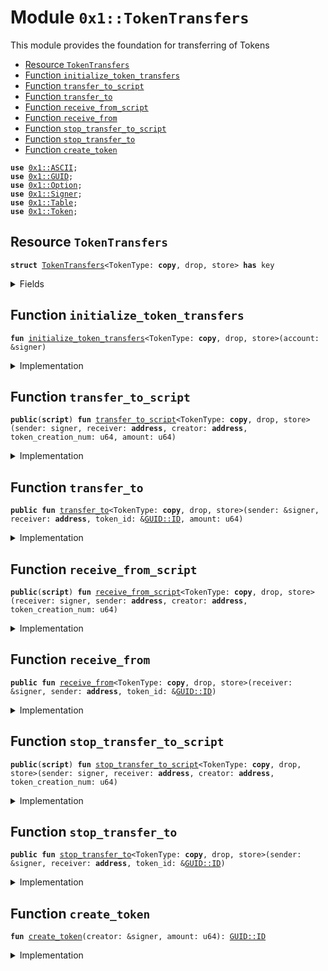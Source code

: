 
<a name="0x1_TokenTransfers"></a>

# Module `0x1::TokenTransfers`

This module provides the foundation for transferring of Tokens


-  [Resource `TokenTransfers`](#0x1_TokenTransfers_TokenTransfers)
-  [Function `initialize_token_transfers`](#0x1_TokenTransfers_initialize_token_transfers)
-  [Function `transfer_to_script`](#0x1_TokenTransfers_transfer_to_script)
-  [Function `transfer_to`](#0x1_TokenTransfers_transfer_to)
-  [Function `receive_from_script`](#0x1_TokenTransfers_receive_from_script)
-  [Function `receive_from`](#0x1_TokenTransfers_receive_from)
-  [Function `stop_transfer_to_script`](#0x1_TokenTransfers_stop_transfer_to_script)
-  [Function `stop_transfer_to`](#0x1_TokenTransfers_stop_transfer_to)
-  [Function `create_token`](#0x1_TokenTransfers_create_token)


<pre><code><b>use</b> <a href="../../../../../../../aptos-framework/releases/artifacts/current/build/MoveStdlib/docs/ASCII.md#0x1_ASCII">0x1::ASCII</a>;
<b>use</b> <a href="../../../../../../../aptos-framework/releases/artifacts/current/build/MoveStdlib/docs/GUID.md#0x1_GUID">0x1::GUID</a>;
<b>use</b> <a href="../../../../../../../aptos-framework/releases/artifacts/current/build/MoveStdlib/docs/Option.md#0x1_Option">0x1::Option</a>;
<b>use</b> <a href="../../../../../../../aptos-framework/releases/artifacts/current/build/MoveStdlib/docs/Signer.md#0x1_Signer">0x1::Signer</a>;
<b>use</b> <a href="Table.md#0x1_Table">0x1::Table</a>;
<b>use</b> <a href="Token.md#0x1_Token">0x1::Token</a>;
</code></pre>



<a name="0x1_TokenTransfers_TokenTransfers"></a>

## Resource `TokenTransfers`



<pre><code><b>struct</b> <a href="TokenTransfers.md#0x1_TokenTransfers">TokenTransfers</a>&lt;TokenType: <b>copy</b>, drop, store&gt; <b>has</b> key
</code></pre>



<details>
<summary>Fields</summary>


<dl>
<dt>
<code>pending_transfers: <a href="Table.md#0x1_Table_Table">Table::Table</a>&lt;<b>address</b>, <a href="Table.md#0x1_Table_Table">Table::Table</a>&lt;<a href="../../../../../../../aptos-framework/releases/artifacts/current/build/MoveStdlib/docs/GUID.md#0x1_GUID_ID">GUID::ID</a>, <a href="Token.md#0x1_Token_Token">Token::Token</a>&lt;TokenType&gt;&gt;&gt;</code>
</dt>
<dd>

</dd>
</dl>


</details>

<a name="0x1_TokenTransfers_initialize_token_transfers"></a>

## Function `initialize_token_transfers`



<pre><code><b>fun</b> <a href="TokenTransfers.md#0x1_TokenTransfers_initialize_token_transfers">initialize_token_transfers</a>&lt;TokenType: <b>copy</b>, drop, store&gt;(account: &signer)
</code></pre>



<details>
<summary>Implementation</summary>


<pre><code><b>fun</b> <a href="TokenTransfers.md#0x1_TokenTransfers_initialize_token_transfers">initialize_token_transfers</a>&lt;TokenType: <b>copy</b> + drop + store&gt;(account: &signer) {
    <b>move_to</b>(
        account,
        <a href="TokenTransfers.md#0x1_TokenTransfers">TokenTransfers</a>&lt;TokenType&gt; {
            pending_transfers: <a href="Table.md#0x1_Table_create">Table::create</a>&lt;<b>address</b>, <a href="Table.md#0x1_Table">Table</a>&lt;ID, <a href="Token.md#0x1_Token">Token</a>&lt;TokenType&gt;&gt;&gt;(),
        }
    )
}
</code></pre>



</details>

<a name="0x1_TokenTransfers_transfer_to_script"></a>

## Function `transfer_to_script`



<pre><code><b>public</b>(<b>script</b>) <b>fun</b> <a href="TokenTransfers.md#0x1_TokenTransfers_transfer_to_script">transfer_to_script</a>&lt;TokenType: <b>copy</b>, drop, store&gt;(sender: signer, receiver: <b>address</b>, creator: <b>address</b>, token_creation_num: u64, amount: u64)
</code></pre>



<details>
<summary>Implementation</summary>


<pre><code><b>public</b>(<b>script</b>) <b>fun</b> <a href="TokenTransfers.md#0x1_TokenTransfers_transfer_to_script">transfer_to_script</a>&lt;TokenType: <b>copy</b> + drop + store&gt;(
    sender: signer,
    receiver: <b>address</b>,
    creator: <b>address</b>,
    token_creation_num: u64,
    amount: u64,
) <b>acquires</b> <a href="TokenTransfers.md#0x1_TokenTransfers">TokenTransfers</a> {
    <b>let</b> token_id = <a href="../../../../../../../aptos-framework/releases/artifacts/current/build/MoveStdlib/docs/GUID.md#0x1_GUID_create_id">GUID::create_id</a>(creator, token_creation_num);
    <a href="TokenTransfers.md#0x1_TokenTransfers_transfer_to">transfer_to</a>&lt;TokenType&gt;(&sender, receiver, &token_id, amount);
}
</code></pre>



</details>

<a name="0x1_TokenTransfers_transfer_to"></a>

## Function `transfer_to`



<pre><code><b>public</b> <b>fun</b> <a href="TokenTransfers.md#0x1_TokenTransfers_transfer_to">transfer_to</a>&lt;TokenType: <b>copy</b>, drop, store&gt;(sender: &signer, receiver: <b>address</b>, token_id: &<a href="../../../../../../../aptos-framework/releases/artifacts/current/build/MoveStdlib/docs/GUID.md#0x1_GUID_ID">GUID::ID</a>, amount: u64)
</code></pre>



<details>
<summary>Implementation</summary>


<pre><code><b>public</b> <b>fun</b> <a href="TokenTransfers.md#0x1_TokenTransfers_transfer_to">transfer_to</a>&lt;TokenType: <b>copy</b> + drop + store&gt;(
    sender: &signer,
    receiver: <b>address</b>,
    token_id: &ID,
    amount: u64,
) <b>acquires</b> <a href="TokenTransfers.md#0x1_TokenTransfers">TokenTransfers</a> {
    <b>let</b> sender_addr = <a href="../../../../../../../aptos-framework/releases/artifacts/current/build/MoveStdlib/docs/Signer.md#0x1_Signer_address_of">Signer::address_of</a>(sender);
    <b>if</b> (!<b>exists</b>&lt;<a href="TokenTransfers.md#0x1_TokenTransfers">TokenTransfers</a>&lt;TokenType&gt;&gt;(sender_addr)) {
        <a href="TokenTransfers.md#0x1_TokenTransfers_initialize_token_transfers">initialize_token_transfers</a>&lt;TokenType&gt;(sender)
    };

    <b>let</b> pending_transfers =
        &<b>mut</b> <b>borrow_global_mut</b>&lt;<a href="TokenTransfers.md#0x1_TokenTransfers">TokenTransfers</a>&lt;TokenType&gt;&gt;(sender_addr).pending_transfers;
    <b>if</b> (!<a href="Table.md#0x1_Table_contains_key">Table::contains_key</a>(pending_transfers, &receiver)) {
        <a href="Table.md#0x1_Table_insert">Table::insert</a>(pending_transfers, receiver, <a href="Table.md#0x1_Table_create">Table::create</a>())
    };
    <b>let</b> addr_pending_transfers = <a href="Table.md#0x1_Table_borrow_mut">Table::borrow_mut</a>(pending_transfers, &receiver);

    <b>let</b> token = <a href="Token.md#0x1_Token_withdraw_token">Token::withdraw_token</a>&lt;TokenType&gt;(sender, token_id, amount);
    <b>let</b> token_id = <a href="Token.md#0x1_Token_token_id">Token::token_id</a>(&token);
    <b>if</b> (<a href="Table.md#0x1_Table_contains_key">Table::contains_key</a>(addr_pending_transfers, token_id)) {
        <b>let</b> dst_token = <a href="Table.md#0x1_Table_borrow_mut">Table::borrow_mut</a>(addr_pending_transfers, token_id);
        <a href="Token.md#0x1_Token_merge_token">Token::merge_token</a>(token, dst_token)
    } <b>else</b> {
        <a href="Table.md#0x1_Table_insert">Table::insert</a>(addr_pending_transfers, *token_id, token)
    }
}
</code></pre>



</details>

<a name="0x1_TokenTransfers_receive_from_script"></a>

## Function `receive_from_script`



<pre><code><b>public</b>(<b>script</b>) <b>fun</b> <a href="TokenTransfers.md#0x1_TokenTransfers_receive_from_script">receive_from_script</a>&lt;TokenType: <b>copy</b>, drop, store&gt;(receiver: signer, sender: <b>address</b>, creator: <b>address</b>, token_creation_num: u64)
</code></pre>



<details>
<summary>Implementation</summary>


<pre><code><b>public</b>(<b>script</b>) <b>fun</b> <a href="TokenTransfers.md#0x1_TokenTransfers_receive_from_script">receive_from_script</a>&lt;TokenType: <b>copy</b> + drop + store&gt;(
    receiver: signer,
    sender: <b>address</b>,
    creator: <b>address</b>,
    token_creation_num: u64,
) <b>acquires</b> <a href="TokenTransfers.md#0x1_TokenTransfers">TokenTransfers</a> {
    <b>let</b> token_id = <a href="../../../../../../../aptos-framework/releases/artifacts/current/build/MoveStdlib/docs/GUID.md#0x1_GUID_create_id">GUID::create_id</a>(creator, token_creation_num);
    <a href="TokenTransfers.md#0x1_TokenTransfers_receive_from">receive_from</a>&lt;TokenType&gt;(&receiver, sender, &token_id);
}
</code></pre>



</details>

<a name="0x1_TokenTransfers_receive_from"></a>

## Function `receive_from`



<pre><code><b>public</b> <b>fun</b> <a href="TokenTransfers.md#0x1_TokenTransfers_receive_from">receive_from</a>&lt;TokenType: <b>copy</b>, drop, store&gt;(receiver: &signer, sender: <b>address</b>, token_id: &<a href="../../../../../../../aptos-framework/releases/artifacts/current/build/MoveStdlib/docs/GUID.md#0x1_GUID_ID">GUID::ID</a>)
</code></pre>



<details>
<summary>Implementation</summary>


<pre><code><b>public</b> <b>fun</b> <a href="TokenTransfers.md#0x1_TokenTransfers_receive_from">receive_from</a>&lt;TokenType: <b>copy</b> + drop + store&gt;(
    receiver: &signer,
    sender: <b>address</b>,
    token_id: &ID,
) <b>acquires</b> <a href="TokenTransfers.md#0x1_TokenTransfers">TokenTransfers</a> {
    <b>let</b> receiver_addr = <a href="../../../../../../../aptos-framework/releases/artifacts/current/build/MoveStdlib/docs/Signer.md#0x1_Signer_address_of">Signer::address_of</a>(receiver);
    <b>let</b> pending_transfers =
        &<b>mut</b> <b>borrow_global_mut</b>&lt;<a href="TokenTransfers.md#0x1_TokenTransfers">TokenTransfers</a>&lt;TokenType&gt;&gt;(sender).pending_transfers;
    <b>let</b> pending_tokens = <a href="Table.md#0x1_Table_borrow_mut">Table::borrow_mut</a>(pending_transfers, &receiver_addr);
    <b>let</b> (_id, token) = <a href="Table.md#0x1_Table_remove">Table::remove</a>(pending_tokens, token_id);

    <b>if</b> (<a href="Table.md#0x1_Table_count">Table::count</a>(pending_tokens) == 0) {
        <b>let</b> (_id, real_pending_transfers) = <a href="Table.md#0x1_Table_remove">Table::remove</a>(pending_transfers, &receiver_addr);
        <a href="Table.md#0x1_Table_destroy_empty">Table::destroy_empty</a>(real_pending_transfers)
    };

    <a href="Token.md#0x1_Token_deposit_token">Token::deposit_token</a>(receiver, token)
}
</code></pre>



</details>

<a name="0x1_TokenTransfers_stop_transfer_to_script"></a>

## Function `stop_transfer_to_script`



<pre><code><b>public</b>(<b>script</b>) <b>fun</b> <a href="TokenTransfers.md#0x1_TokenTransfers_stop_transfer_to_script">stop_transfer_to_script</a>&lt;TokenType: <b>copy</b>, drop, store&gt;(sender: signer, receiver: <b>address</b>, creator: <b>address</b>, token_creation_num: u64)
</code></pre>



<details>
<summary>Implementation</summary>


<pre><code><b>public</b>(<b>script</b>) <b>fun</b> <a href="TokenTransfers.md#0x1_TokenTransfers_stop_transfer_to_script">stop_transfer_to_script</a>&lt;TokenType: <b>copy</b> + drop + store&gt;(
    sender: signer,
    receiver: <b>address</b>,
    creator: <b>address</b>,
    token_creation_num: u64,
) <b>acquires</b> <a href="TokenTransfers.md#0x1_TokenTransfers">TokenTransfers</a> {
    <b>let</b> token_id = <a href="../../../../../../../aptos-framework/releases/artifacts/current/build/MoveStdlib/docs/GUID.md#0x1_GUID_create_id">GUID::create_id</a>(creator, token_creation_num);
    <a href="TokenTransfers.md#0x1_TokenTransfers_stop_transfer_to">stop_transfer_to</a>&lt;TokenType&gt;(&sender, receiver, &token_id);
}
</code></pre>



</details>

<a name="0x1_TokenTransfers_stop_transfer_to"></a>

## Function `stop_transfer_to`



<pre><code><b>public</b> <b>fun</b> <a href="TokenTransfers.md#0x1_TokenTransfers_stop_transfer_to">stop_transfer_to</a>&lt;TokenType: <b>copy</b>, drop, store&gt;(sender: &signer, receiver: <b>address</b>, token_id: &<a href="../../../../../../../aptos-framework/releases/artifacts/current/build/MoveStdlib/docs/GUID.md#0x1_GUID_ID">GUID::ID</a>)
</code></pre>



<details>
<summary>Implementation</summary>


<pre><code><b>public</b> <b>fun</b> <a href="TokenTransfers.md#0x1_TokenTransfers_stop_transfer_to">stop_transfer_to</a>&lt;TokenType: <b>copy</b> + drop + store&gt;(
    sender: &signer,
    receiver: <b>address</b>,
    token_id: &ID,
) <b>acquires</b> <a href="TokenTransfers.md#0x1_TokenTransfers">TokenTransfers</a> {
    <b>let</b> sender_addr = <a href="../../../../../../../aptos-framework/releases/artifacts/current/build/MoveStdlib/docs/Signer.md#0x1_Signer_address_of">Signer::address_of</a>(sender);
    <b>let</b> pending_transfers =
        &<b>mut</b> <b>borrow_global_mut</b>&lt;<a href="TokenTransfers.md#0x1_TokenTransfers">TokenTransfers</a>&lt;TokenType&gt;&gt;(sender_addr).pending_transfers;
    <b>let</b> pending_tokens = <a href="Table.md#0x1_Table_borrow_mut">Table::borrow_mut</a>(pending_transfers, &receiver);
    <b>let</b> (_id, token) = <a href="Table.md#0x1_Table_remove">Table::remove</a>(pending_tokens, token_id);

    <b>if</b> (<a href="Table.md#0x1_Table_count">Table::count</a>(pending_tokens) == 0) {
        <b>let</b> (_id, real_pending_transfers) = <a href="Table.md#0x1_Table_remove">Table::remove</a>(pending_transfers, &receiver);
        <a href="Table.md#0x1_Table_destroy_empty">Table::destroy_empty</a>(real_pending_transfers)
    };

    <a href="Token.md#0x1_Token_deposit_token">Token::deposit_token</a>(sender, token)
}
</code></pre>



</details>

<a name="0x1_TokenTransfers_create_token"></a>

## Function `create_token`



<pre><code><b>fun</b> <a href="TokenTransfers.md#0x1_TokenTransfers_create_token">create_token</a>(creator: &signer, amount: u64): <a href="../../../../../../../aptos-framework/releases/artifacts/current/build/MoveStdlib/docs/GUID.md#0x1_GUID_ID">GUID::ID</a>
</code></pre>



<details>
<summary>Implementation</summary>


<pre><code><b>fun</b> <a href="TokenTransfers.md#0x1_TokenTransfers_create_token">create_token</a>(creator: &signer, amount: u64): ID {
    <b>use</b> Std::ASCII;
    <b>use</b> Std::Option;

    <b>let</b> collection_name = <a href="../../../../../../../aptos-framework/releases/artifacts/current/build/MoveStdlib/docs/ASCII.md#0x1_ASCII_string">ASCII::string</a>(b"Hello, World");
    <a href="Token.md#0x1_Token_create_collection">Token::create_collection</a>&lt;u64&gt;(
        creator,
        <a href="../../../../../../../aptos-framework/releases/artifacts/current/build/MoveStdlib/docs/ASCII.md#0x1_ASCII_string">ASCII::string</a>(b"Collection: Hello, World"),
        *&collection_name,
        <a href="../../../../../../../aptos-framework/releases/artifacts/current/build/MoveStdlib/docs/ASCII.md#0x1_ASCII_string">ASCII::string</a>(b"https://aptos.dev"),
        <a href="../../../../../../../aptos-framework/releases/artifacts/current/build/MoveStdlib/docs/Option.md#0x1_Option_none">Option::none</a>(),
    );
    <a href="Token.md#0x1_Token_create_token">Token::create_token</a>&lt;u64&gt;(
        creator,
        collection_name,
        <a href="../../../../../../../aptos-framework/releases/artifacts/current/build/MoveStdlib/docs/ASCII.md#0x1_ASCII_string">ASCII::string</a>(b"<a href="Token.md#0x1_Token">Token</a>: Hello, <a href="Token.md#0x1_Token">Token</a>"),
        <a href="../../../../../../../aptos-framework/releases/artifacts/current/build/MoveStdlib/docs/ASCII.md#0x1_ASCII_string">ASCII::string</a>(b"Hello, <a href="Token.md#0x1_Token">Token</a>"),
        amount,
        <a href="../../../../../../../aptos-framework/releases/artifacts/current/build/MoveStdlib/docs/ASCII.md#0x1_ASCII_string">ASCII::string</a>(b"https://aptos.dev"),
        0,
    )
}
</code></pre>



</details>
